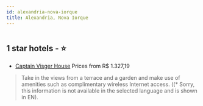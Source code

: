 ```yaml
---
id: alexandria-nova-iorque
title: Alexandria, Nova Iorque
---
```


<center><img src="https://assets.cosmos-data.com/thumbnails/large/55/04270e0234f5ee821c582fd8833f04fd/2500698.jpg" alt="" /></center>


##  1 star hotels - ⭐️

-    [Captain Visger House](https://www.hurb.com/br/aud/https://www.hurb.com/br/hotels/alexandria/captain-visger-house-HT-7X5T?cmp=18055) Prices from R$ 1.327,19
   > Take in the views from a terrace and a garden and make use of amenities such as complimentary wireless Internet access. ((* Sorry, this information is not available in the selected language and is shown in EN).
